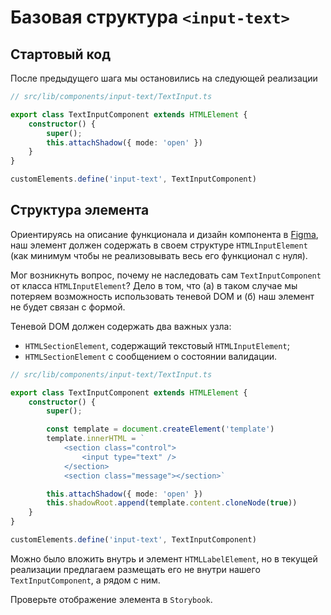 # Базовая структура `<input-text>`

## Стартовый код

После предыдущего шага мы остановились на следующей реализации

```ts
// src/lib/components/input-text/TextInput.ts

export class TextInputComponent extends HTMLElement {
    constructor() {
        super();
        this.attachShadow({ mode: 'open' })
    }
}

customElements.define('input-text', TextInputComponent)
```

## Структура элемента

Ориентируясь на описание функционала и дизайн компонента в [Figma](https://www.figma.com/file/QXGa6qN6AqgeerCtS28I8z/Web-Components-Book-Design-Library?node-id=324%3A101), наш элемент должен содержать в своем структуре `HTMLInputElement` (как минимум чтобы не реализовывать весь его функционал с нуля).

Мог возникнуть вопрос, почему не наследовать сам `TextInputComponent` от класса `HTMLInputElement`? Дело в том, что (а) в таком случае мы потеряем возможность использовать теневой DOM и (б) наш элемент не будет связан с формой.

Теневой DOM должен содержать два важных узла:
- `HTMLSectionElement`, содержащий текстовый `HTMLInputElement`;
- `HTMLSectionElement` с сообщением о состоянии валидации.


```ts
// src/lib/components/input-text/TextInput.ts

export class TextInputComponent extends HTMLElement {
    constructor() {
        super();

        const template = document.createElement('template')
        template.innerHTML = `
            <section class="control">
                <input type="text" />
            </section>
            <section class="message"></section>`

        this.attachShadow({ mode: 'open' })
        this.shadowRoot.append(template.content.cloneNode(true))
    }
}

customElements.define('input-text', TextInputComponent)
```

Можно было вложить внутрь и элемент `HTMLLabelElement`, но в текущей реализации предлагаем размещать его не внутри нашего `TextInputComponent`, а рядом с ним.

Проверьте отображение элемента в `Storybook`.
